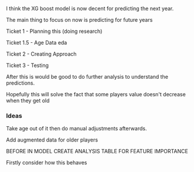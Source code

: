 I think the XG boost model is now decent for predicting the next year.

The main thing to focus on now is predicting for future years

Ticket 1 - Planning this (doing research)

Ticket 1.5 - Age Data eda

Ticket 2 - Creating Approach 

Ticket 3 - Testing

After this is would be good to do further analysis to understand the predictions.

Hopefully this will solve the fact that some players value doesn't decrease when they get old


### Ideas

Take age out of it then do manual adjustments afterwards. 

Add augmented data for older players

BEFORE IN MODEL CREATE ANALYSIS TABLE FOR FEATURE IMPORTANCE

Firstly consider how this behaves 

